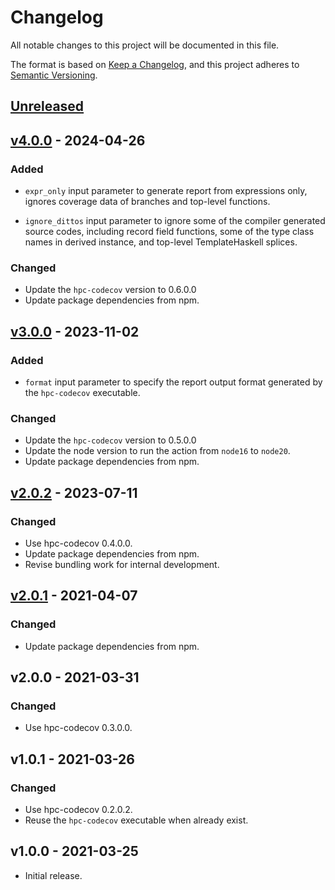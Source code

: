 # Changelog

All notable changes to this project will be documented in this file.

The format is based on [Keep a Changelog](https://keepachangelog.com/en/1.0.0/),
and this project adheres to [Semantic Versioning](https://semver.org/spec/v2.0.0.html).

## [Unreleased](#)

## [v4.0.0] - 2024-04-26

[v4.0.0]: https://github.com/8c6794b6/hpc-codecov-action/releases/tag/v4.0.0

### Added

- ``expr_only`` input parameter to generate report from expressions
  only, ignores coverage data of branches and top-level functions.

- ``ignore_dittos`` input parameter to ignore some of the compiler
  generated source codes, including record field functions, some of
  the type class names in derived instance, and top-level
  TemplateHaskell splices.

### Changed

- Update the ``hpc-codecov`` version to 0.6.0.0
- Update package dependencies from npm.

## [v3.0.0] - 2023-11-02

[v3.0.0]: https://github.com/8c6794b6/hpc-codecov-action/releases/tag/v3.0.0

### Added

- ``format`` input parameter to specify the report output format
  generated by the ``hpc-codecov`` executable.

### Changed

- Update the ``hpc-codecov`` version to 0.5.0.0
- Update the node version to run the action from ``node16`` to ``node20``.
- Update package dependencies from npm.

## [v2.0.2] - 2023-07-11

[v2.0.2]: https://github.com/8c6794b6/hpc-codecov-action/releases/tag/v2.0.2

### Changed

- Use hpc-codecov 0.4.0.0.
- Update package dependencies from npm.
- Revise bundling work for internal development.

## [v2.0.1] - 2021-04-07

[v2.0.1]: https://github.com/8c6794b6/hpc-codecov-action/releases/tag/v2.0.1

### Changed

- Update package dependencies from npm.

## v2.0.0 - 2021-03-31

### Changed

- Use hpc-codecov 0.3.0.0.

## v1.0.1 - 2021-03-26

### Changed

- Use hpc-codecov 0.2.0.2.
- Reuse the ``hpc-codecov`` executable when already exist.

## v1.0.0 - 2021-03-25

- Initial release.
